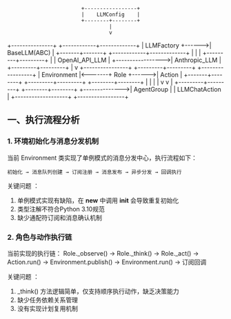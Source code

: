                             +-----------------+
                            |    LLMConfig    |
                            +--------+--------+
                                     |
                                     v
+---------------+       +------------+-------------+
|   LLMFactory  +------>|   BaseLLM(ABC)           |
+-------+-------+       +------------+-------------+
        |                            |
        |                  +---------+---------+
        |                  | OpenAI_API_LLM    |
        +----------------->| Anthropic_LLM     |
                           +---------+---------+
                                     |
                                     v
+----------------+        +---------+---------+       +-----------------+
|  Environment   |<-------+     Role          +------>|    Action       |
+-------+--------+        +---------+---------+       +--------+--------+
        |                         |                            |
        |                         v                            v
        |               +---------+---------+        +--------+--------+
        +-------------->|    AgentGroup     |        |  LLMChatAction  |
                        +-------------------+        +-----------------+



## 一、执行流程分析
### 1. 环境初始化与消息分发机制
当前 Environment 类实现了单例模式的消息分发中心，执行流程如下：

```plaintext
初始化 → 消息队列创建 → 订阅注册 → 消息发布 → 异步分发 → 回调执行
 ```

关键问题 ：

1. 单例模式实现有缺陷，在 __new__ 中调用 __init__ 会导致重复初始化
2. 类型注解不符合Python 3.10规范
3. 缺少通配符订阅和消息确认机制

### 2. 角色与动作执行链
当前实现的执行链：
Role._observe() → Role._think() → Role._act() → Action.run() → 
Environment.publish() → Environment.run() → 订阅回调

关键问题 ：

1. _think() 方法逻辑简单，仅支持顺序执行动作，缺乏决策能力
2. 缺少任务依赖关系管理
3. 没有实现计划复用机制